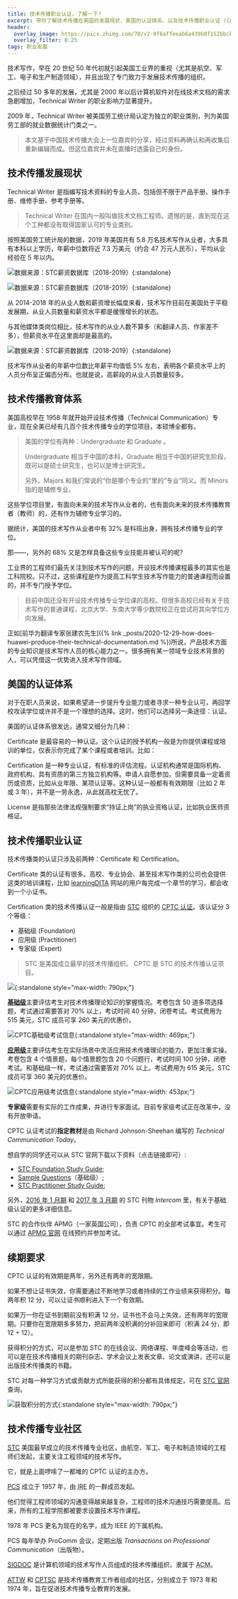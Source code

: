 ```yaml
---
title: 技术传播职业认证，了解一下?
excerpt: 带你了解技术传播在美国的发展现状、美国的认证体系、以及技术传播职业认证 (CPTC) 的详情与价值。
header:
  overlay_image: https://picx.zhimg.com/70/v2-0f6affeeab6a439b8f152bbcbba8ade3_1440w.avis?source=172ae18b&biz_tag=Post
  overlay_filter: 0.25
tags: 职业发展
---
```


技术写作，早在 20 世纪 50 年代初就引起美国工业界的重视（尤其是航空、军工、电子和生产制造领域），并且出现了专门致力于发展技术传播的组织。

之后经过 50 多年的发展，尤其是 2000 年以后计算机软件对在线技术文档的需求急剧增加，Technical Writer 的职业影响力显著提升。

2009 年，Technical Writer 被美国劳工统计局认定为独立的职业类别，列为美国劳工部的就业数据统计门类之一。

> 本文基于中国技术传播大会上一位嘉宾的分享，经过资料再确认和再收集后重新编辑而成。但这位嘉宾并未在直播时透露自己的身份。

## 技术传播发展现状

Technical Writer 是指编写技术资料的专业人员，包括但不限于产品手册、操作手册、维修手册、参考手册等。

> Technical Writer 在国内一般叫做技术文档工程师。遗憾的是，直到现在这个工种都没有取得国家认可的专业类别。

按照美国劳工统计局的数据，2019 年美国共有 5.8 万名技术写作从业者，大多具有本科以上学历，年薪中位数将近 7.3 万美元（约合 47 万元人民币），平均从业经验在 5 年以内。

![数据来源：STC薪资数据库（2018-2019）](https://pic2.zhimg.com/80/v2-9a1e77ed251afe8a1d5798b81838b795_720w.webp){:standalone}

![数据来源：STC薪资数据库（2018-2019）](https://pic4.zhimg.com/80/v2-231d1bc0effa74fbc6173c22545e971b_720w.webp){:standalone}

从 2014-2018 年的从业人数和薪资增长幅度来看，技术写作目前在美国处于平稳发展期，从业人员数量和薪资水平都是缓慢增长的状态。

与其他媒体类岗位相比，技术写作的从业人数不算多（和翻译人员、作家差不多），但薪资水平在这里面却是最高的。

![数据来源：STC薪资数据库（2018-2019）](https://pic1.zhimg.com/80/v2-77fed627f5635f12aa64b40e8349d1b0_720w.webp){:standalone}

技术写作从业者的年薪中位数比年薪平均值低 5% 左右，表明各个薪资水平上的人员分布呈正偏态分布。也就是说，高薪段的从业人员数量较多。

## 技术传播教育体系

美国高校早在 1958 年就开始开设技术传播（Technical Communication）专业，现在全美已经有几百个技术传播专业的学位项目，本硕博全都有。

> 美国的学位有两种：Undergraduate 和 Graduate 。
> 
> Undergraduate 相当于中国的本科，Graduate 相当于中国的研究生阶段，既可以是硕士研究生，也可以是博士研究生。  
> 
> 另外，Majors 和我们常说的“你是哪个专业的”里的“专业”同义。而 Minors 指的是辅修专业。

这些学位项目里，有面向未来的技术写作从业者的，也有面向未来的技术传播教育者（教师）的，还有作为辅修专业学习的。

据统计，美国的技术写作从业者中有 32% 是科班出身，拥有技术传播专业的学位。

那——，另外的 68% 又是怎样具备这些专业技能并被认可的呢?

工业界的工程师们最先关注到技术写作的问题，开设技术传播课程最多的其实也是工科院校。只不过，这些课程是作为提高工科学生技术写作能力的普通课程而设置的，并不专门授予学位。

> 目前中国还没有开设技术传播专业学位课的高校。但很多高校已经有关于技术写作的普通课程，北京大学、东南大学等少数院校正在尝试将其向学位方向发展。

正如[前华为翻译专家张建农先生]({% link _posts/2020-12-29-how-does-huawei-produce-their-technical-documentation.md %})所说，产品技术方面的专业知识是技术写作人员的核心能力之一。很多拥有某一领域专业技术背景的人，可以凭借这一优势进入技术写作领域。

## 美国的认证体系

对于在职人员来说，如果希望进一步提升专业能力或者寻求一种专业认可，再回学校攻读学位或许并不是一个理想的选择。这时，他们可以选择另一条途径：认证。

美国的认证体系很发达，通常又细分为几种：

 Certificate 是最容易的一种认证。这个认证的授予机构一般是为你提供课程或培训的单位，仅表示你完成了某个课程或者培训。比如：

 Certification 是一种专业认证，有标准的评估流程。认证机构通常是国际机构、政府机构、具有资质的第三方独立机构等。申请人自愿参加，但需要具备一定着资历或资质，比如从业年限、某项认证等。这种认证一般都有有效期限（比如 2 年或 3 年），并不是一劳永逸，从此就高枕无忧了。

 License 是指那些法律法规强制要求“持证上岗”的执业资格认证，比如执业医师资格证。

## 技术传播职业认证

技术传播类的认证只涉及前两种：Certificate 和 Certification。

Certificate 类的认证有很多。高校、专业协会、甚至技术写作类的公司也会提供这类的培训课程，比如 [learningDITA](https://learningdita.com/) 网站的用户每完成一个章节的学习，都会收到一个小证书。

Certification 类的技术传播认证一般是指由 [STC](www.stc.org) 组织的 [CPTC 认证](https://www.stc.org/certification/)。该认证分 3 个等级：

- 基础级 (Foundation)
- 应用级 (Practitioner)
- 专家级 (Expert)

>  STC 是美国成立最早的技术传播组织。
>  CPTC 是 STC 的技术传播认证项目。

![](https://pica.zhimg.com/80/v2-6fdbb5493b30aaddeec19c6a67c796a3_720w.jpeg?source=d16d100b){:standalone style="max-width: 790px;"}

[**基础级**](https://www.stc.org/certification/foundation-certification/)主要评估考生对技术传播理论知识的掌握情况。考卷包含 50 道多项选择题，考试通过需要答对 70% 以上，考试时间 40 分钟，闭卷考试。考试费用为 515 美元，STC 成员可享 260 美元的优惠价。

![CPTC基础级考试信息](https://picx.zhimg.com/80/v2-c117b1d9a754d80ff5ec1a2ac200b040_720w.jpeg?source=d16d100b){:standalone style="max-width: 469px;"}

[**应用级**](https://www.stc.org/certification/practitioner-certification/)主要评估考生在实际场景中灵活应用技术传播理论的能力，更加注重实操。考卷包含 4 个情景题，每个情景题包含 20 个问题行，考试时间 100 分钟，闭卷考试。和基础级一样，考试通过需要答对 70% 以上。考试费用为 615 美元，STC 成员可享 360 美元的优惠价。

![CPTC应用级考试信息](https://picx.zhimg.com/80/v2-dcde18fdff25dd37fe030231a5cadd43_720w.jpeg?source=d16d100b){:standalone style="max-width: 453px;"}

**专家级**需要有实际的工作成果，并进行专家面试。目前专家级考试正在改革中，没有开放申请。

 CPTC 认证考试的**指定教材**是由 Richard Johnson-Sheehan 编写的 *Technical Communication Today*。

想自学的同学还可以从 STC 官网下载以下资料（点击链接即可）:

- [STC Foundation Study Guide](https://www.stc.org/wp-content/uploads/2020/04/cptcstudyguide-Foundation.pdf);
- [Sample Questions](https://www.stc.org/certification/sample-questions/)（基础级）;
- [STC Practitioner Study Guide](https://www.stc.org/wp-content/uploads/2020/04/CPTC-Practitioner-Study-Guide.pdf);

另外，[2016 年 1 月期](https://mk0avenuetjo4k1o6nk6.kinstacdn.com/wp-content/uploads/2020/04/Intercom-Jan2016-2.pdf) 和 [2017 年 3 月期](https://mk0avenuetjo4k1o6nk6.kinstacdn.com/wp-content/uploads/2020/04/Intercom-Mar2017.pdf) 的 STC 刊物 *Intercom* 里，有关于基础级认证的更多详细信息。

 STC 的合作伙伴 APMG（一家英国公司），负责 CPTC 的全部考试事宜。考生可以通过 [APMG 官网](https://apmg-international.com/product/cptc) 在线预约并参加考试。

## 续期要求

CPTC 认证的有效期是两年，另外还有两年的宽限期。

如果不想让证书失效，你需要通过不断地学习或者持续的工作业绩来获得积分。每两年积 12 分，可以让证书顺利进入下一个有效期。

如果万一你在证书到期前没有积满 12 分，证书也不会马上失效，还有两年的宽限期。只要你在宽限期多多努力，把前两年没积满的分补回来即可（积满 24 分，即 12 + 12）。

获得积分的方式，可以是参加 STC 的在线会议、网络课程、年度峰会等活动，也可以是在技术传播相关的期刊杂志、学术会议上发表文章、论文或演讲，还可以是出版技术传播类的书籍。

STC 对每一种学习方式或贡献方式所能获得的积分都有具体规定，可在 [STC 官网](https://www.stc.org/certification/continuing-education/)查询。

![获取积分的方式](https://picx.zhimg.com/80/v2-000ab2782a6f3befa56a6ccdeec053b9_720w.jpeg?source=d16d100b){:standalone style="max-width: 790px;"}

## 技术传播专业社区

<abbr title="Society for Technical Communication">[STC](https://www.stc.org/)</abbr> 美国最早成立的技术传播专业社区，由航空、军工、电子和制造领域的工程师们发起，主要关注工程领域的技术写作。

它，就是上面啰嗦了一都堆的 CPTC 认证的主办方。

<abbr title="IEEE Professional Communication Society">[PCS](https://procomm.ieee.org/)</abbr> 成立于 1957 年，由 <abbr title="The Institute of Radio Engineers">IRE</abbr> 的一群成员发起。

他们觉得工程师领域的沟通变得越来越复杂，工程师的技术沟通技巧需要提高。后来，所有的工程学院都被要求设置技术写作课程。

1978 年 PCS 更名为现在的名字，成为 IEEE 的下属机构。

PCS 每年举办 ProComm 会议，定期出版 *Transactions on Professional Communication*（出版物）。

<abbr title="Special Interest Group on Design of Communication">[SIGDOC](http://sigdoc.acm.org/)</abbr> 是计算机领域的技术写作人员组成的技术传播组织，隶属于 <abbr title="Association for Computing Machinery">ACM</abbr>。

<abbr title="Association of Teachers of Technical Writing">[ATTW](http://attw.org/)</abbr> 和 <abbr title="Council for Programs in Technical and Scientific Communication">[CPTSC](http://cptsc.org/)</abbr> 是技术传播教育工作者组成的社区，分别成立于 1973 年和 1974 年，旨在促进技术传播专业教育的发展。
